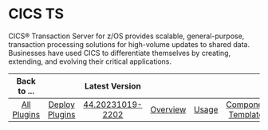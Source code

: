 # CICS TS


CICS® Transaction Server for z/OS provides scalable, general-purpose, transaction processing solutions for high-volume updates to shared data. Businesses have used CICS to differentiate themselves by creating, extending, and evolving their critical applications.

|          Back to ...          |                                |                                                      Latest Version                                                       |||||||
|:-----------------------------:|:------------------------------:|:-------------------------------------------------------------------------------------------------------------------------:| :---: | :---: | :---: | :---: | :---: | :---: |
| [All Plugins](../../index.md) | [Deploy Plugins](../README.md) | [44.20231019-2202](https://raw.githubusercontent.com/UrbanCode/IBM-UCD-PLUGINS/main/files/CICS/cics-44.20231019-2202.zip) |[Overview](overview.md)|[Usage](usage.md)|[Component Templates](component_templates.md)|[Steps](steps.md)|[Troubleshooting](troubleshooting.md)|[Downloads](downloads.md)|
